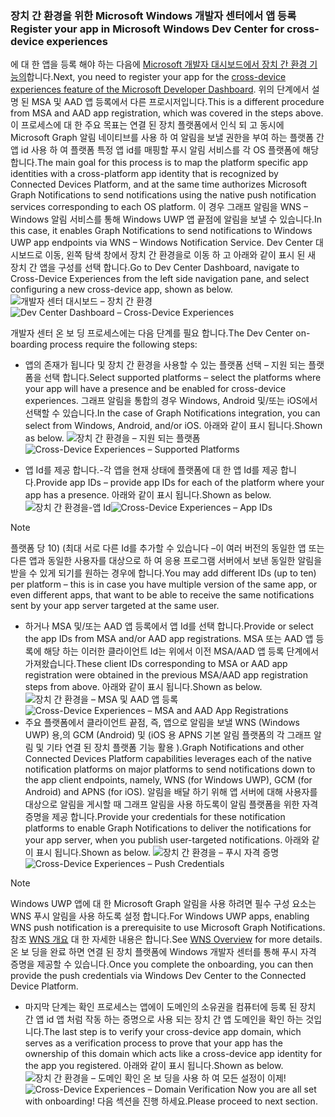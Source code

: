 ### <a name="register-your-app-in-microsoft-windows-dev-center-for-cross-device-experiences"></a><span data-ttu-id="ce5a0-101">장치 간 환경을 위한 Microsoft Windows 개발자 센터에서 앱 등록</span><span class="sxs-lookup"><span data-stu-id="ce5a0-101">Register your app in Microsoft Windows Dev Center for cross-device experiences</span></span>
<span data-ttu-id="ce5a0-102">에 대 한 앱을 등록 해야 하는 다음에 [Microsoft 개발자 대시보드에서 장치 간 환경 기능의](https://developer.microsoft.com/dashboard/crossplatform/web)합니다.</span><span class="sxs-lookup"><span data-stu-id="ce5a0-102">Next, you need to register your app for the [cross-device experiences feature of the Microsoft Developer Dashboard](https://developer.microsoft.com/dashboard/crossplatform/web).</span></span> <span data-ttu-id="ce5a0-103">위의 단계에서 설명 된 MSA 및 AAD 앱 등록에서 다른 프로시저입니다.</span><span class="sxs-lookup"><span data-stu-id="ce5a0-103">This is a different procedure from MSA and AAD app registration, which was covered in the steps above.</span></span> <span data-ttu-id="ce5a0-104">이 프로세스에 대 한 주요 목표는 연결 된 장치 플랫폼에서 인식 되 고 동시에 Microsoft Graph 알림 네이티브를 사용 하 여 알림을 보낼 권한을 부여 하는 플랫폼 간 앱 id 사용 하 여 플랫폼 특정 앱 id를 매핑할 푸시 알림 서비스를 각 OS 플랫폼에 해당 합니다.</span><span class="sxs-lookup"><span data-stu-id="ce5a0-104">The main goal for this process is to map the platform specific app identities with a cross-platform app identity that is recognized by Connected Devices Platform, and at the same time authorizes Microsoft Graph Notifications to send notifications using the native push notification services corresponding to each OS platform.</span></span> <span data-ttu-id="ce5a0-105">이 경우 그래프 알림을 WNS – Windows 알림 서비스를 통해 Windows UWP 앱 끝점에 알림을 보낼 수 있습니다.</span><span class="sxs-lookup"><span data-stu-id="ce5a0-105">In this case, it enables Graph Notifications to send notifications to Windows UWP app endpoints via WNS – Windows Notification Service.</span></span> <span data-ttu-id="ce5a0-106">Dev Center 대시보드로 이동, 왼쪽 탐색 창에서 장치 간 환경을로 이동 하 고 아래와 같이 표시 된 새 장치 간 앱을 구성를 선택 합니다.</span><span class="sxs-lookup"><span data-stu-id="ce5a0-106">Go to Dev Center Dashboard, navigate to Cross-Device Experiences from the left side navigation pane, and select configuring a new cross-device app, shown as below.</span></span>
<span data-ttu-id="ce5a0-107">![개발자 센터 대시보드 – 장치 간 환경](../../notifications/media/dev_center_portal/dev_center_portal_1_overview.png)</span><span class="sxs-lookup"><span data-stu-id="ce5a0-107">![Dev Center Dashboard – Cross-Device Experiences](../../notifications/media/dev_center_portal/dev_center_portal_1_overview.png)</span></span>

<span data-ttu-id="ce5a0-108">개발자 센터 온 보 딩 프로세스에는 다음 단계를 필요 합니다.</span><span class="sxs-lookup"><span data-stu-id="ce5a0-108">The Dev Center on-boarding process require the following steps:</span></span>
* <span data-ttu-id="ce5a0-109">앱의 존재가 됩니다 및 장치 간 환경을 사용할 수 있는 플랫폼 선택 – 지원 되는 플랫폼을 선택 합니다.</span><span class="sxs-lookup"><span data-stu-id="ce5a0-109">Select supported platforms – select the platforms where your app will have a presence and be enabled for cross-device experiences.</span></span> <span data-ttu-id="ce5a0-110">그래프 알림을 통합의 경우 Windows, Android 및/또는 iOS에서 선택할 수 있습니다.</span><span class="sxs-lookup"><span data-stu-id="ce5a0-110">In the case of Graph Notifications integration, you can select from Windows, Android, and/or iOS.</span></span> <span data-ttu-id="ce5a0-111">아래와 같이 표시 됩니다.</span><span class="sxs-lookup"><span data-stu-id="ce5a0-111">Shown as below.</span></span>
<span data-ttu-id="ce5a0-112">![장치 간 환경을 – 지원 되는 플랫폼](../../notifications/media/dev_center_portal/dev_center_portal_2_supported_platforms.png)</span><span class="sxs-lookup"><span data-stu-id="ce5a0-112">![Cross-Device Experiences – Supported Platforms](../../notifications/media/dev_center_portal/dev_center_portal_2_supported_platforms.png)</span></span>

* <span data-ttu-id="ce5a0-113">앱 Id를 제공 합니다.-각 앱을 현재 상태에 플랫폼에 대 한 앱 Id를 제공 합니다.</span><span class="sxs-lookup"><span data-stu-id="ce5a0-113">Provide app IDs – provide app IDs for each of the platform where your app has a presence.</span></span> <span data-ttu-id="ce5a0-114">아래와 같이 표시 됩니다.</span><span class="sxs-lookup"><span data-stu-id="ce5a0-114">Shown as below.</span></span>
<span data-ttu-id="ce5a0-115">![장치 간 환경을-앱 Id](../../notifications/media/dev_center_portal/dev_center_portal_3_app_ids.png)</span><span class="sxs-lookup"><span data-stu-id="ce5a0-115">![Cross-Device Experiences – App IDs](../../notifications/media/dev_center_portal/dev_center_portal_3_app_ids.png)</span></span>
> [!NOTE]
> <span data-ttu-id="ce5a0-116">플랫폼 당 10) (최대 서로 다른 Id를 추가할 수 있습니다 –이 여러 버전의 동일한 앱 또는 다른 앱과 동일한 사용자를 대상으로 하 여 응용 프로그램 서버에서 보낸 동일한 알림을 받을 수 있게 되기를 원하는 경우에 합니다.</span><span class="sxs-lookup"><span data-stu-id="ce5a0-116">You may add different IDs (up to ten) per platform – this is in case you have multiple version of the same app, or even different apps, that want to be able to receive the same notifications sent by your app server targeted at the same user.</span></span> 

* <span data-ttu-id="ce5a0-117">하거나 MSA 및/또는 AAD 앱 등록에서 앱 Id를 선택 합니다.</span><span class="sxs-lookup"><span data-stu-id="ce5a0-117">Provide or select the app IDs from MSA and/or AAD app registrations.</span></span> <span data-ttu-id="ce5a0-118">MSA 또는 AAD 앱 등록에 해당 하는 이러한 클라이언트 Id는 위에서 이전 MSA/AAD 앱 등록 단계에서 가져왔습니다.</span><span class="sxs-lookup"><span data-stu-id="ce5a0-118">These client IDs corresponding to MSA or AAD app registration were obtained in the previous MSA/AAD app registration steps from above.</span></span> <span data-ttu-id="ce5a0-119">아래와 같이 표시 됩니다.</span><span class="sxs-lookup"><span data-stu-id="ce5a0-119">Shown as below.</span></span> 
<span data-ttu-id="ce5a0-120">![장치 간 환경을 – MSA 및 AAD 앱 등록](../../notifications/media/dev_center_portal/dev_center_portal_4_msa_aad_connections.png)</span><span class="sxs-lookup"><span data-stu-id="ce5a0-120">![Cross-Device Experiences – MSA and AAD App Registrations](../../notifications/media/dev_center_portal/dev_center_portal_4_msa_aad_connections.png)</span></span>
* <span data-ttu-id="ce5a0-121">주요 플랫폼에서 클라이언트 끝점, 즉, 앱으로 알림을 보낼 WNS (Windows UWP) 용,의 GCM (Android) 및 (iOS 용 APNS 기본 알림 플랫폼의 각 그래프 알림 및 기타 연결 된 장치 플랫폼 기능 활용 ).</span><span class="sxs-lookup"><span data-stu-id="ce5a0-121">Graph Notifications and other Connected Devices Platform capabilities leverages each of the native notification platforms on major platforms to send notifications down to the app client endpoints, namely, WNS (for Windows UWP), GCM (for Android) and APNS (for iOS).</span></span> <span data-ttu-id="ce5a0-122">알림을 배달 하기 위해 앱 서버에 대해 사용자를 대상으로 알림을 게시할 때 그래프 알림을 사용 하도록이 알림 플랫폼을 위한 자격 증명을 제공 합니다.</span><span class="sxs-lookup"><span data-stu-id="ce5a0-122">Provide your credentials for these notification platforms to enable Graph Notifications to deliver the notifications for your app server, when you publish user-targeted notifications.</span></span> <span data-ttu-id="ce5a0-123">아래와 같이 표시 됩니다.</span><span class="sxs-lookup"><span data-stu-id="ce5a0-123">Shown as below.</span></span> 
<span data-ttu-id="ce5a0-124">![장치 간 환경을 – 푸시 자격 증명](../../notifications/media/dev_center_portal/dev_center_portal_5_push_credentials.png)</span><span class="sxs-lookup"><span data-stu-id="ce5a0-124">![Cross-Device Experiences – Push Credentials](../../notifications/media/dev_center_portal/dev_center_portal_5_push_credentials.png)</span></span>
> [!NOTE] 
> <span data-ttu-id="ce5a0-125">Windows UWP 앱에 대 한 Microsoft Graph 알림을 사용 하려면 필수 구성 요소는 WNS 푸시 알림을 사용 하도록 설정 합니다.</span><span class="sxs-lookup"><span data-stu-id="ce5a0-125">For Windows UWP apps, enabling WNS push notification is a prerequisite to use Microsoft Graph Notifications.</span></span> <span data-ttu-id="ce5a0-126">참조 [WNS 개요](https://docs.microsoft.com/en-us/windows/uwp/design/shell/tiles-and-notifications/windows-push-notification-services--wns--overview) 대 한 자세한 내용은 합니다.</span><span class="sxs-lookup"><span data-stu-id="ce5a0-126">See [WNS Overview](https://docs.microsoft.com/en-us/windows/uwp/design/shell/tiles-and-notifications/windows-push-notification-services--wns--overview) for more details.</span></span> <span data-ttu-id="ce5a0-127">온 보 딩을 완료 하면 연결 된 장치 플랫폼에 Windows 개발자 센터를 통해 푸시 자격 증명을 제공할 수 있습니다.</span><span class="sxs-lookup"><span data-stu-id="ce5a0-127">Once you complete the onboarding, you can then provide the push credentials via Windows Dev Center to the Connected Device Platform.</span></span> 
* <span data-ttu-id="ce5a0-128">마지막 단계는 확인 프로세스는 앱에이 도메인의 소유권을 컴퓨터에 등록 된 장치 간 앱 id 앱 처럼 작동 하는 증명으로 사용 되는 장치 간 앱 도메인을 확인 하는 것입니다.</span><span class="sxs-lookup"><span data-stu-id="ce5a0-128">The last step is to verify your cross-device app domain, which serves as a verification process to prove that your app has the ownership of this domain which acts like a cross-device app identity for the app you registered.</span></span> <span data-ttu-id="ce5a0-129">아래와 같이 표시 됩니다.</span><span class="sxs-lookup"><span data-stu-id="ce5a0-129">Shown as below.</span></span>  
<span data-ttu-id="ce5a0-130">![장치 간 환경을 – 도메인 확인](../../notifications/media/dev_center_portal/dev_center_portal_6_domain_verification.png) 온 보 딩을 사용 하 여 모든 설정이 이제!</span><span class="sxs-lookup"><span data-stu-id="ce5a0-130">![Cross-Device Experiences – Domain Verification](../../notifications/media/dev_center_portal/dev_center_portal_6_domain_verification.png) Now you are all set with onboarding!</span></span> <span data-ttu-id="ce5a0-131">다음 섹션을 진행 하세요.</span><span class="sxs-lookup"><span data-stu-id="ce5a0-131">Please proceed to next section.</span></span> 


